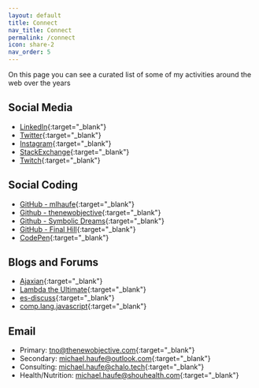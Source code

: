 ```yaml
---
layout: default
title: Connect
nav_title: Connect
permalink: /connect
icon: share-2
nav_order: 5
---
```


On this page you can see a curated list of some of my activities around the web over the years

## Social Media

- [LinkedIn](https://www.linkedin.com/in/michaelhaufe/){:target="_blank"}
- [Twitter](https://twitter.com/mlhaufe){:target="_blank"}
- [Instagram](https://www.instagram.com/mlhaufe/){:target="_blank"}
- [StackExchange](https://stackexchange.com/users/877266/mlhaufe){:target="_blank"}
- [Twitch](https://www.twitch.tv/graphreduction){:target="_blank"}

## Social Coding

- [GitHub - mlhaufe](https://github.com/mlhaufe){:target="_blank"}
- [Github - thenewobjective](https://github.com/thenewobjective){:target="_blank"}
- [Github - Symbolic Dreams](https://github.com/symbolic-dreams){:target="_blank"}
- [GitHub - Final Hill](https://github.com/final-hill){:target="_blank"}
- [CodePen](https://codepen.io/mlhaufe){:target="_blank"}

## Blogs and Forums

- [Ajaxian](https://web.archive.org/web/2010*/http://ajaxian.com){:target="_blank"}
- [Lambda the Ultimate](http://lambda-the-ultimate.org/user/11294){:target="_blank"}
- [es-discuss](https://duckduckgo.com/?q=site%3Ahttps%3A%2F%2Fmail.mozilla.org%2Fpipermail%2Fes-discuss%2F+%22haufe%22&ia=web){:target="_blank"}
- [comp.lang.javascript](https://groups.google.com/forum/#!profile/comp.lang.javascript/APn2wQcPhe6bXLYSEeInt3DFNlM2lVeCSbafIcLGTPfXAu2xAgdQDprUQ80e5MDjtzNkoQmiVu1r){:target="_blank"}

## Email

- Primary: [tno@thenewobjective.com](mailto:tno@thenewobjective.com){:target="_blank"}
- Secondary: [michael.haufe@outlook.com](mailto:michael.haufe@outlook.com){:target="_blank"}
- Consulting: [michael.haufe@chalo.tech](mailto:michael.haufe@chalo.tech){:target="_blank"}
- Health/Nutrition: [michael.haufe@shouhealth.com](mailto:michael.haufe@shouhealth.com){:target="_blank"}
